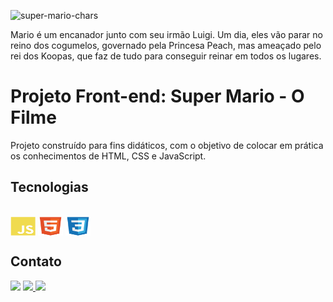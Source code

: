 ![super-mario-chars](https://user-images.githubusercontent.com/102988341/213937199-39401de2-272c-4815-b638-837fe7e8382f.png)

Mario é um encanador junto com seu irmão Luigi. Um dia, eles vão parar no reino dos cogumelos, governado pela Princesa Peach, mas ameaçado pelo rei dos Koopas, que faz de tudo para conseguir reinar em todos os lugares.

##

# Projeto Front-end: Super Mario - O Filme

Projeto construído para fins didáticos, com o objetivo de colocar em prática os conhecimentos de HTML, CSS e JavaScript.

##

## Tecnologias

<div style="display: inline_block"><br>
  <img align="center" alt="WR-Js" height="30" width="40" src="https://raw.githubusercontent.com/devicons/devicon/master/icons/javascript/javascript-plain.svg">
  <img align="center" alt="WR-HTML" height="30" width="40" src="https://raw.githubusercontent.com/devicons/devicon/master/icons/html5/html5-original.svg">
  <img align="center" alt="WR-CSS" height="30" width="40" src="https://raw.githubusercontent.com/devicons/devicon/master/icons/css3/css3-original.svg">
</div>

##

## Contato

<div> 
  <a href="https://instagram.com/wrfrontdesign" target="_blank"><img src="https://img.shields.io/badge/-Instagram-%23E4405F?style=for-the-badge&logo=instagram&logoColor=white" target="_blank"></a>
  <a href="https://wa.me/5583998034379"><img src="https://img.shields.io/badge/WhatsApp-25D366?style=for-the-badge&logo=whatsapp&logoColor=white"/a>
 <a href="https://www.linkedin.com/in/wemerson-roberto-79559a154/" target="_blank"><img src="https://img.shields.io/badge/-LinkedIn-%230077B5?style=for-the-badge&logo=linkedin&logoColor=white" target="_blank"></a>
